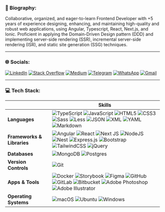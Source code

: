 
### 💫 Biography:
Collaborative, organized, and eager-to-learn Frontend Developer with +5 years of experience designing, enhancing, and maintaining high-quality and robust web applications, using Angular, Typescript, React, Next.js, and Ionic. Proficient in applying the Domain-Driven Design pattern (DDD) and implementing server-side rendering (SSR), incremental server-side rendering (ISR), and static site generation (SSG) techniques.

---

### 🌐 Socials:
[![LinkedIn](https://img.shields.io/badge/LinkedIn-%230077B5.svg?logo=linkedin&logoColor=white)](https://linkedin.com/in/mahdizarei0614) [![Stack Overflow](https://img.shields.io/badge/-Stack%20Overflow-FE7A16?logo=stack-overflow&logoColor=white)](https://stackoverflow.com/users/11434373/mahdi-zarei) [![Medium](https://img.shields.io/badge/Medium-%23000000.svg?logo=medium&logoColor=white)](https://mahdizarei0614.medium.com) [![Telegram](https://img.shields.io/badge/Telegram-2CA5E0?logo=telegram&logoColor=white)](https://t.me/skybluedev) [![WhatsApp](https://img.shields.io/badge/WhatsApp-25D366?logo=whatsapp&logoColor=white)](https://wa.me/989932119059) [![Gmail](https://img.shields.io/badge/Gmail-D14836?logo=gmail&logoColor=white)](mailto:mahdizarei0614@gmail.com)

---

### 💻 Tech Stack:
| | Skills|
|----------------|-------------------------------|
|**Languages**                |![TypeScript](https://img.shields.io/badge/typescript-%23007ACC.svg?style=flat&logo=typescript&logoColor=white) ![JavaScript](https://img.shields.io/badge/JavaScript-F7DF1E?logo=javascript&logoColor=000) ![HTML5](https://img.shields.io/badge/html5-%23E34F26.svg?style=flat&logo=html5&logoColor=white) ![CSS3](https://img.shields.io/badge/css3-%231572B6.svg?style=flat&logo=css3&logoColor=white) ![Sass](https://img.shields.io/badge/Sass-C69?logo=sass&logoColor=fff) ![Less](https://img.shields.io/badge/Less-1D365D?logo=less&logoColor=fff) ![JSON](https://img.shields.io/badge/JSON-000?logo=json&logoColor=fff)  ![XML](https://img.shields.io/badge/XML-767C52?logo=xml&logoColor=fff) ![YAML](https://img.shields.io/badge/YAML-CB171E?logo=yaml&logoColor=fff) ![Markdown](https://img.shields.io/badge/Markdown-%23000000.svg?logo=markdown&logoColor=white)                          |
|**Frameworks & Libraries** |![Angular](https://img.shields.io/badge/Angular-%23DD0031.svg?logo=angular&logoColor=white) ![React](https://img.shields.io/badge/React-%2320232a.svg?logo=react&logoColor=%2361DAFB) ![Next JS](https://img.shields.io/badge/Next-black?style=flat&logo=next.js&logoColor=white) ![NodeJS](https://img.shields.io/badge/node.js-6DA55F?style=flat&logo=node.js&logoColor=white) ![Nest](https://img.shields.io/badge/Nest.js-%23E0234E.svg?logo=nestjs&logoColor=white) ![Express.js](https://img.shields.io/badge/Express.js-%23404d59.svg?logo=express&logoColor=%2361DAFB) ![Bootstrap](https://img.shields.io/badge/Bootstrap-7952B3?logo=bootstrap&logoColor=fff) ![TailwindCSS](https://img.shields.io/badge/Tailwind%20CSS-%2338B2AC.svg?logo=tailwind-css&logoColor=white) ![jQuery](https://img.shields.io/badge/jQuery-0769AD?logo=jquery&logoColor=fff)|
|**Databases** |            ![MongoDB](https://img.shields.io/badge/MongoDB-%234ea94b.svg?style=flat&logo=mongodb&logoColor=white) ![Postgres](https://img.shields.io/badge/Postgres-%23316192.svg?logo=postgresql&logoColor=white)|
|**Version Controls** |  ![Git](https://img.shields.io/badge/git-%23F05033.svg?style=flat&logo=git&logoColor=white)|
|**Apps & Tools** |    ![Docker](https://img.shields.io/badge/docker-%230db7ed.svg?style=flat&logo=docker&logoColor=white) ![Storybook](https://img.shields.io/badge/Storybook-FF4785?logo=storybook&logoColor=fff) ![Figma](https://img.shields.io/badge/Figma-F24E1E?logo=figma&logoColor=white) ![GitHub](https://img.shields.io/badge/github-%23121011.svg?style=flat&logo=github&logoColor=white) ![GitLab](https://img.shields.io/badge/GitLab-FC6D26?logo=gitlab&logoColor=fff) ![Bitbucket](https://img.shields.io/badge/Bitbucket-0052CC?logo=bitbucket&logoColor=fff)  ![Adobe Photoshop](https://img.shields.io/badge/Adobe%20Photoshop-31A8FF?logo=Adobe%20Photoshop&logoColor=black) ![Adobe Illustrator](https://img.shields.io/badge/Adobe%20Illustrator-FF9A00?logo=adobe%20illustrator&logoColor=white)|
|**Operating Systems** |  ![macOS](https://img.shields.io/badge/macOS-000000?logo=apple&logoColor=F0F0F0) ![Ubuntu](https://img.shields.io/badge/Ubuntu-E95420?logo=ubuntu&logoColor=white) ![Windows](https://custom-icon-badges.demolab.com/badge/Windows-0078D6?logo=windows11&logoColor=white)

